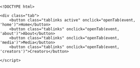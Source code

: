     <!DOCTYPE html>
<html lang="en">
<head>
    <meta charset="UTF-8">
    <meta name="viewport" content="width=device-width, initial-scale=1.0">
    <title>Tabbed Navigation</title>
    <style>
        body {
            font-family: Arial, sans-serif;
            margin: 0;
            padding: 0;
        }
        .tab {
            overflow: hidden;
            background-color: #333;
        }
        .tab button {
            background-color: inherit;
            float: left;
            border: none;
            outline: none;
            cursor: pointer;
            padding: 14px 20px;
            color: white;
            font-size: 17px;
        }
        .tab button:hover {
            background-color: #575757;
        }
        .tab button.active {
            background-color: #04AA6D;
        }
        .tab-content {
            display: none;
            padding: 20px;
            border-top: none;
        }
        .tab-content.active {
            display: block;
        }
    </style>
</head>
<body>

    <div class="tab">
        <button class="tablinks active" onclick="openTab(event, 'home')">Home</button>
        <button class="tablinks" onclick="openTab(event, 'about')">About</button>
        <button class="tablinks" onclick="openTab(event, 'media')">Media</button>
        <button class="tablinks" onclick="openTab(event, 'creators')">Creators</button>
   
    </script>

</body>
</html>
